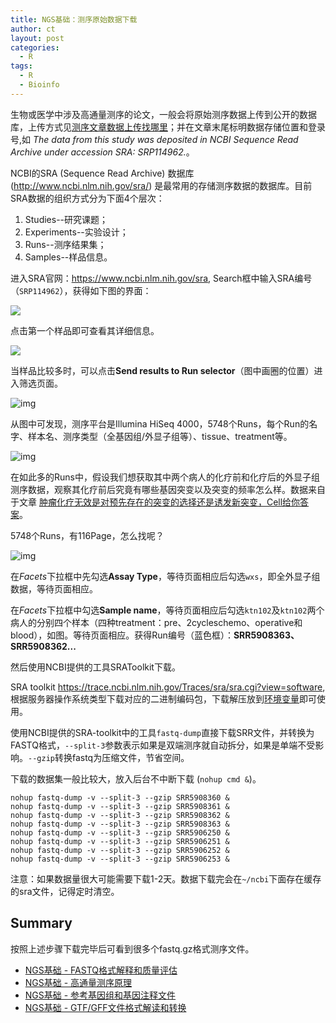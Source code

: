 ```yaml
---
title: NGS基础：测序原始数据下载
author: ct
layout: post
categories:
  - R
tags:
  - R
  - Bioinfo
---
```


生物或医学中涉及高通量测序的论文，一般会将原始测序数据上传到公开的数据库，上传方式见[测序文章数据上传找哪里](http://mp.weixin.qq.com/s/aDINq43Xwas_l4-AdY7xXg)；并在文章末尾标明数据存储位置和登录号,如 *The data from this study was deposited in NCBI Sequence Read Archive under accession SRA: SRP114962.*。

NCBI的SRA (Sequence Read Archive) 数据库(http://www.ncbi.nlm.nih.gov/sra/) 是最常用的存储测序数据的数据库。目前SRA数据的组织方式分为下面4个层次：

1. Studies--研究课题；
2. Experiments--实验设计；
3. Runs--测序结果集；
4. Samples--样品信息。


进入SRA官网：https://www.ncbi.nlm.nih.gov/sra, Search框中输入SRA编号（`SRP114962`），获得如下图的界面：

![](http://www.ehbio.com/ehbio_resource/SRP114962.png)

点击第一个样品即可查看其详细信息。

![](http://www.ehbio.com/ehbio_resource/SRR5906250.png)

当样品比较多时，可以点击**Send results to Run selector**（图中画圈的位置）进入筛选页面。

![img](http://www.ehbio.com/ehbio_resource/runselector.png)

从图中可发现，测序平台是Illumina HiSeq 4000，5748个Runs，每个Run的名字、样本名、测序类型（全基因组/外显子组等）、tissue、treatment等。

![img](http://www.ehbio.com/ehbio_resource/runSelectorShow.png)

在如此多的Runs中，假设我们想获取其中两个病人的化疗前和化疗后的外显子组测序数据，观察其化疗前后究竟有哪些基因突变以及突变的频率怎么样。数据来自于文章 [肿瘤化疗无效是对预先存在的突变的选择还是诱发新突变，Cell给你答案](https://mp.weixin.qq.com/s/HhGotXHxd_9maKwrjiBEFA)。

5748个Runs，有116Page，怎么找呢？

![img](http://www.ehbio.com/ehbio_resource/runSelectorFilter.png)

在*Facets*下拉框中先勾选**Assay Type**，等待页面相应后勾选`wxs`，即全外显子组数据，等待页面相应。

在*Facets*下拉框中勾选**Sample name**，等待页面相应后勾选`ktn102`及`ktn102`两个病人的分别四个样本（四种treatment：pre、2cycleschemo、operative和blood），如图。等待页面相应。获得Run编号（蓝色框）：**SRR5908363、SRR5908362...**

然后使用NCBI提供的工具SRAToolkit下载。

SRA toolkit https://trace.ncbi.nlm.nih.gov/Traces/sra/sra.cgi?view=software, 根据服务器操作系统类型下载对应的二进制编码包，下载解压放到[环境变量](https://mp.weixin.qq.com/s/poFpNHQgHDr0qr2wqfVNdw)即可使用。

使用NCBI提供的SRA-toolkit中的工具`fastq-dump`直接下载SRR文件，并转换为FASTQ格式，`--split-3`参数表示如果是双端测序就自动拆分，如果是单端不受影响。`--gzip`转换fastq为压缩文件，节省空间。

下载的数据集一般比较大，放入后台不中断下载 (`nohup cmd &`)。

```
nohup fastq-dump -v --split-3 --gzip SRR5908360 &
nohup fastq-dump -v --split-3 --gzip SRR5908361 &
nohup fastq-dump -v --split-3 --gzip SRR5908362 &
nohup fastq-dump -v --split-3 --gzip SRR5908363 &
nohup fastq-dump -v --split-3 --gzip SRR5906250 &
nohup fastq-dump -v --split-3 --gzip SRR5906251 &
nohup fastq-dump -v --split-3 --gzip SRR5906252 &
nohup fastq-dump -v --split-3 --gzip SRR5906253 &
```

注意：如果数据量很大可能需要下载1-2天。数据下载完会在`~/ncbi`下面存在缓存的sra文件，记得定时清空。

## Summary

按照上述步骤下载完毕后可看到很多个fastq.gz格式测序文件。


* [NGS基础 - FASTQ格式解释和质量评估](http://mp.weixin.qq.com/s/tDMih7ISLJcL4F4sWBq3Vw)
* [NGS基础 - 高通量测序原理](https://mp.weixin.qq.com/s/SS9YBSpgUoU9gI86u-0ATg)
* [NGS基础 - 参考基因组和基因注释文件](http://mp.weixin.qq.com/s/2OoXy4f1t0hE8OUqsAt1kw)
* [NGS基础 - GTF/GFF文件格式解读和转换](http://mp.weixin.qq.com/s/rZ26i19hiS5ZOqIoqkL1Wg)

